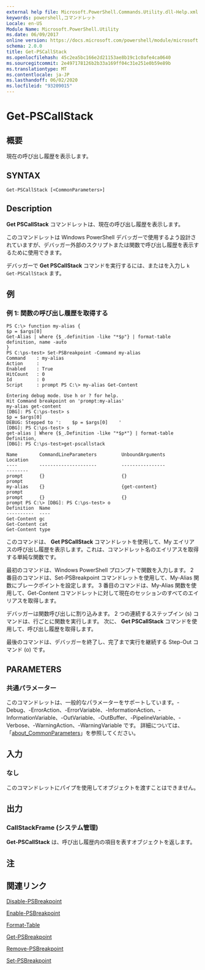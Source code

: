 ```yaml
---
external help file: Microsoft.PowerShell.Commands.Utility.dll-Help.xml
keywords: powershell,コマンドレット
Locale: en-US
Module Name: Microsoft.PowerShell.Utility
ms.date: 06/09/2017
online version: https://docs.microsoft.com/powershell/module/microsoft.powershell.utility/get-pscallstack?view=powershell-5.1&WT.mc_id=ps-gethelp
schema: 2.0.0
title: Get-PSCallStack
ms.openlocfilehash: 45c2ea5bc166e2d21153ae8b19c1c0afe4ca0640
ms.sourcegitcommit: 2e497178126b2b33a169ff04c31e251e0b59e89b
ms.translationtype: MT
ms.contentlocale: ja-JP
ms.lasthandoff: 06/02/2020
ms.locfileid: "93209015"
---
```

# Get-PSCallStack

## 概要
現在の呼び出し履歴を表示します。

## SYNTAX

```
Get-PSCallStack [<CommonParameters>]
```

## Description
**Get PSCallStack** コマンドレットは、現在の呼び出し履歴を表示します。

このコマンドレットは Windows PowerShell デバッガーで使用するよう設計されていますが、デバッガー外部のスクリプトまたは関数で呼び出し履歴を表示するために使用できます。

デバッガーで **Get PSCallStack** コマンドを実行するには、またはを入力し `k` `Get-PSCallStack` ます。

## 例

### 例 1: 関数の呼び出し履歴を取得する

```
PS C:\> function my-alias {
$p = $args[0]
Get-Alias | where {$_.definition -like "*$p"} | format-table definition, name -auto
}
PS C:\ps-test> Set-PSBreakpoint -Command my-alias
Command    : my-alias
Action     :
Enabled    : True
HitCount   : 0
Id         : 0
Script     : prompt PS C:\> my-alias Get-Content

Entering debug mode. Use h or ? for help.
Hit Command breakpoint on 'prompt:my-alias'
my-alias get-content
[DBG]: PS C:\ps-test> s
$p = $args[0]
DEBUG: Stepped to ':    $p = $args[0]    '
[DBG]: PS C:\ps-test> s
get-alias | Where {$_.Definition -like "*$p*"} | format-table Definition,
[DBG]: PS C:\ps-test>get-pscallstack

Name        CommandLineParameters         UnboundArguments              Location
----        ---------------------         ----------------              --------
prompt      {}                            {}                            prompt
my-alias    {}                            {get-content}                 prompt
prompt      {}                            {}                            prompt PS C:\> [DBG]: PS C:\ps-test> o
Definition  Name
----------  ----
Get-Content gc
Get-Content cat
Get-Content type
```

このコマンドは、 **Get PSCallStack** コマンドレットを使用して、My エイリアスの呼び出し履歴を表示します。これは、コマンドレット名のエイリアスを取得する単純な関数です。

最初のコマンドは、Windows PowerShell プロンプトで関数を入力します。
2 番目のコマンドは、Set-PSBreakpoint コマンドレットを使用して、My-Alias 関数にブレークポイントを設定します。
3 番目のコマンドは、My-Alias 関数を使用して、Get-Content コマンドレットに対して現在のセッションのすべてのエイリアスを取得します。

デバッガーは関数呼び出しに割り込みます。
2 つの連続するステップイン (s) コマンドは、行ごとに関数を実行します。
次に、 **Get PSCallStack** コマンドを使用して、呼び出し履歴を取得します。

最後のコマンドは、デバッガーを終了し、完了まで実行を継続する Step-Out コマンド (o) です。

## PARAMETERS

### 共通パラメーター
このコマンドレットは、一般的なパラメーターをサポートしています。-Debug、-ErrorAction、-ErrorVariable、-InformationAction、-InformationVariable、-OutVariable、-OutBuffer、-PipelineVariable、-Verbose、-WarningAction、-WarningVariable です。 詳細については、「[about_CommonParameters](https://go.microsoft.com/fwlink/?LinkID=113216)」を参照してください。

## 入力

### なし
このコマンドレットにパイプを使用してオブジェクトを渡すことはできません。

## 出力

### CallStackFrame (システム管理)
**Get-PSCallStack** は、呼び出し履歴内の項目を表すオブジェクトを返します。

## 注

## 関連リンク

[Disable-PSBreakpoint](Disable-PSBreakpoint.md)

[Enable-PSBreakpoint](Enable-PSBreakpoint.md)

[Format-Table](Format-Table.md)

[Get-PSBreakpoint](Get-PSBreakpoint.md)

[Remove-PSBreakpoint](Remove-PSBreakpoint.md)

[Set-PSBreakpoint](Set-PSBreakpoint.md)
